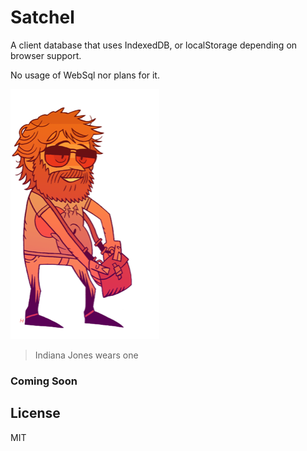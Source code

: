 Satchel
=======

A client database that uses IndexedDB, or localStorage depending on browser support.

No usage of WebSql nor plans for it.

!['satchel'](/image/satchel.png)

> Indiana Jones wears one

### Coming Soon



License
-------
MIT